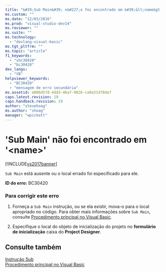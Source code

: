 ```yaml
---
title: "&#39;Sub Main&#39; n&#227;o foi encontrado em &#39;&lt;name&gt;&#39; | Microsoft Docs"
ms.custom: ""
ms.date: "12/03/2016"
ms.prod: "visual-studio-dev14"
ms.reviewer: ""
ms.suite: ""
ms.technology: 
  - "devlang-visual-basic"
ms.tgt_pltfrm: ""
ms.topic: "article"
f1_keywords: 
  - "vbc30420"
  - "bc30420"
dev_langs: 
  - "VB"
helpviewer_keywords: 
  - "BC30420"
  - "mensagem de erro secundária"
ms.assetid: a006d57d-4dd3-46a7-9026-ca9a31470da7
caps.latest.revision: 19
caps.handback.revision: 19
author: "stevehoag"
ms.author: "shoag"
manager: "wpickett"
---
```

# &#39;Sub Main&#39; n&#227;o foi encontrado em &#39;&lt;name&gt;&#39;
[!INCLUDE[vs2017banner](../../../csharp/includes/vs2017banner.md)]

`Sub Main` está ausente ou o local errado foi especificado para ele.  
  
 **ID do erro:** BC30420  
  
### Para corrigir este erro  
  
1.  Forneça a `Sub Main` instrução, ou se ela existir, mova\-o para o local apropriado no código.  Para obter mais informações sobre `Sub Main`, consulte [Procedimento principal no Visual Basic](../../../visual-basic/programming-guide/program-structure/main-procedure.md).  
  
2.  Especifique o local do objeto de inicialização do projeto no **formulário de inicialização** caixa do **Project Designer**.  
  
## Consulte também  
 [Instrução Sub](../../../visual-basic/language-reference/statements/sub-statement.md)   
 [Procedimento principal no Visual Basic](../../../visual-basic/programming-guide/program-structure/main-procedure.md)